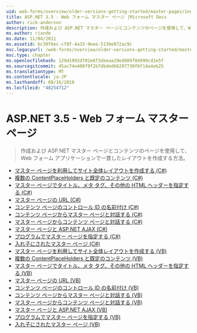 ```yaml
---
uid: web-forms/overview/older-versions-getting-started/master-pages/index
title: ASP.NET 3.5 - Web フォーム マスター ページ |Microsoft Docs
author: rick-anderson
description: 作成および ASP.NET マスター ページとコンテンツのページを使用して、Web フォーム アプリケーションで一貫したレイアウトを作成する方法。
ms.author: riande
ms.date: 11/04/2011
ms.assetid: bc30f0ec-cf8f-4a33-9eee-513be872ac9c
msc.legacyurl: /web-forms/overview/older-versions-getting-started/master-pages
msc.type: chapter
ms.openlocfilehash: 129d1992d702e8f3deeaa29ed089f04999cd1e5f
ms.sourcegitcommit: 45ac74e400f9f2b7dbded66297730f6f14a4eb25
ms.translationtype: MT
ms.contentlocale: ja-JP
ms.lasthandoff: 08/16/2018
ms.locfileid: "48254712"
---
```

<a name="aspnet-35---web-forms-master-pages"></a>ASP.NET 3.5 - Web フォーム マスター ページ
====================
> 作成および ASP.NET マスター ページとコンテンツのページを使用して、Web フォーム アプリケーションで一貫したレイアウトを作成する方法。


- [マスター ページを利用してサイト全体レイアウトを作成する (C#)](creating-a-site-wide-layout-using-master-pages-cs.md)
- [複数の ContentPlaceHolders と既定のコンテンツ (C#)](multiple-contentplaceholders-and-default-content-cs.md)
- [マスター ページでタイトル、メタ タグ、その他の HTML ヘッダーを指定する (C#)](specifying-the-title-meta-tags-and-other-html-headers-in-the-master-page-cs.md)
- [マスター ページの URL (C#)](urls-in-master-pages-cs.md)
- [コンテンツ ページのコントロール ID の名前付け (C#)](control-id-naming-in-content-pages-cs.md)
- [コンテンツ ページからマスター ページと対話する (C#)](interacting-with-the-master-page-from-the-content-page-cs.md)
- [マスター ページからコンテンツ ページと対話する (C#)](interacting-with-the-content-page-from-the-master-page-cs.md)
- [マスター ページと ASP.NET AJAX (C#)](master-pages-and-asp-net-ajax-cs.md)
- [プログラムでマスター ページを指定する (C#)](specifying-the-master-page-programmatically-cs.md)
- [入れ子にされたマスター ページ (C#)](nested-master-pages-cs.md)
- [マスター ページを利用してサイト全体レイアウトを作成する (VB)](creating-a-site-wide-layout-using-master-pages-vb.md)
- [複数の ContentPlaceHolders と既定のコンテンツ (VB)](multiple-contentplaceholders-and-default-content-vb.md)
- [マスター ページでタイトル、メタ タグ、その他の HTML ヘッダーを指定する (VB)](specifying-the-title-meta-tags-and-other-html-headers-in-the-master-page-vb.md)
- [マスター ページの URL (VB)](urls-in-master-pages-vb.md)
- [コンテンツ ページのコントロール ID の名前付け (VB)](control-id-naming-in-content-pages-vb.md)
- [コンテンツ ページからマスター ページと対話する (VB)](interacting-with-the-master-page-from-the-content-page-vb.md)
- [マスター ページからコンテンツ ページと対話する (VB)](interacting-with-the-content-page-from-the-master-page-vb.md)
- [マスター ページと ASP.NET AJAX (VB)](master-pages-and-asp-net-ajax-vb.md)
- [プログラムでマスター ページを指定する (VB)](specifying-the-master-page-programmatically-vb.md)
- [入れ子にされたマスター ページ (VB)](nested-master-pages-vb.md)
